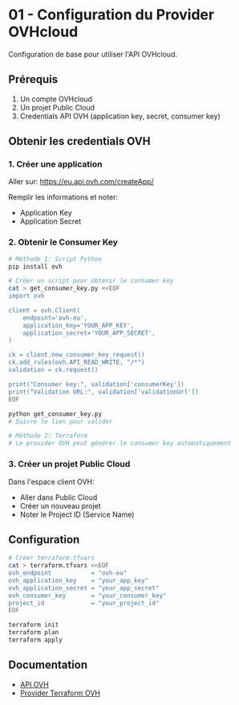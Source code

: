 # 01 - Configuration du Provider OVHcloud

Configuration de base pour utiliser l'API OVHcloud.

## Prérequis

1. Un compte OVHcloud
2. Un projet Public Cloud
3. Credentials API OVH (application key, secret, consumer key)

## Obtenir les credentials OVH

### 1. Créer une application

Aller sur: https://eu.api.ovh.com/createApp/

Remplir les informations et noter:
- Application Key
- Application Secret

### 2. Obtenir le Consumer Key

```bash
# Méthode 1: Script Python
pip install ovh

# Créer un script pour obtenir le consumer key
cat > get_consumer_key.py <<EOF
import ovh

client = ovh.Client(
    endpoint='ovh-eu',
    application_key='YOUR_APP_KEY',
    application_secret='YOUR_APP_SECRET',
)

ck = client.new_consumer_key_request()
ck.add_rules(ovh.API_READ_WRITE, "/*")
validation = ck.request()

print("Consumer key:", validation['consumerKey'])
print("Validation URL:", validation['validationUrl'])
EOF

python get_consumer_key.py
# Suivre le lien pour valider

# Méthode 2: Terraform
# Le provider OVH peut générer le consumer key automatiquement
```

### 3. Créer un projet Public Cloud

Dans l'espace client OVH:
- Aller dans Public Cloud
- Créer un nouveau projet
- Noter le Project ID (Service Name)

## Configuration

```bash
# Créer terraform.tfvars
cat > terraform.tfvars <<EOF
ovh_endpoint           = "ovh-eu"
ovh_application_key    = "your_app_key"
ovh_application_secret = "your_app_secret"
ovh_consumer_key       = "your_consumer_key"
project_id             = "your_project_id"
EOF

terraform init
terraform plan
terraform apply
```

## Documentation

- [API OVH](https://eu.api.ovh.com/console/)
- [Provider Terraform OVH](https://registry.terraform.io/providers/ovh/ovh/latest/docs)
